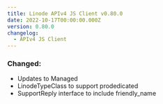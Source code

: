 ```yaml
---
title: Linode APIv4 JS Client v0.80.0
date: 2022-10-17T00:00:00.000Z
version: 0.80.0
changelog:
  - APIv4 JS Client
---
```


### Changed:

- Updates to Managed
- LinodeTypeClass to support prodedicated
- SupportReply interface to include friendly_name
